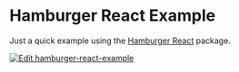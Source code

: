 # Hamburger React Example

Just a quick example using the [Hamburger React](https://github.com/luukdv/hamburger-react) package.

[![Edit hamburger-react-example](https://codesandbox.io/static/img/play-codesandbox.svg)](https://codesandbox.io/s/hamburger-react-example-0ufsb?fontsize=14&hidenavigation=1&theme=dark)
